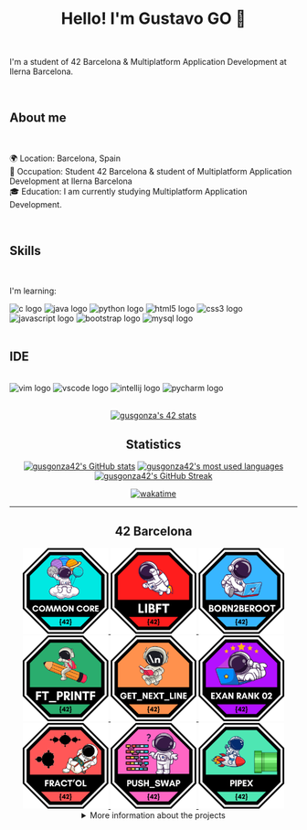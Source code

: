 <div align="center">
  <h1 >Hello! I'm Gustavo GO 👋</h1>

  <br>

<p align="left">I'm a student of 42 Barcelona & Multiplatform Application Development at Ilerna Barcelona.</p>
  <br>

  <h2 align="left">About me</h2>

  <br>

  <p align="left">🌍 Location: Barcelona, Spain<br>💼 Occupation: Student 42 Barcelona & student of Multiplatform Application Development at Ilerna Barcelona<br>🎓 Education: I am currently studying Multiplatform Application Development.</p>

  <br>

  <h2 align="left">Skills</h2>

  <br>

  <div align="left">
    <p>I'm learning:</p>
    <img src="https://cdn.jsdelivr.net/gh/devicons/devicon/icons/c/c-original.svg" height="40" alt="c logo" />
    <img src="https://cdn.jsdelivr.net/gh/devicons/devicon/icons/java/java-original.svg" height="40" alt="java logo" />
    <img src="https://cdn.jsdelivr.net/gh/devicons/devicon/icons/python/python-original.svg" height="40" alt="python logo" />
    <img src="https://cdn.jsdelivr.net/gh/devicons/devicon/icons/html5/html5-original.svg" height="40" alt="html5 logo" />
    <img src="https://cdn.jsdelivr.net/gh/devicons/devicon/icons/css3/css3-original.svg" height="40" alt="css3 logo" />
    <img src="https://cdn.jsdelivr.net/gh/devicons/devicon/icons/javascript/javascript-original.svg" height="40" alt="javascript logo" />
    <img src="https://cdn.jsdelivr.net/gh/devicons/devicon/icons/bootstrap/bootstrap-original.svg" height="40" alt="bootstrap logo" />
    <img src="https://cdn.jsdelivr.net/gh/devicons/devicon/icons/mysql/mysql-original.svg" height="40" alt="mysql logo" />
  </div>

  <br>

  <h2 align="left">IDE</h2>

  <br>

  <div align="left">
    <img src="https://cdn.jsdelivr.net/gh/devicons/devicon/icons/vim/vim-original.svg" height="40" alt="vim logo" />
    <img src="https://cdn.jsdelivr.net/gh/devicons/devicon/icons/vscode/vscode-original.svg" height="40" alt="vscode logo" />
    <img src="https://cdn.jsdelivr.net/gh/devicons/devicon/icons/intellij/intellij-original.svg" height="40" alt="intellij logo" />
    <img src="https://cdn.jsdelivr.net/gh/devicons/devicon/icons/pycharm/pycharm-original.svg" height="40" alt="pycharm logo" />
  </div>

  <br>

[![gusgonza's 42 stats](https://badge.mediaplus.ma/black/gusgonza)](https://github.com/oakoudad/badge42)
  
<h2>Statistics</h2>

[![gusgonza42's GitHub stats](https://github-readme-stats.vercel.app/api?username=gusgonza42&hide_title=false&hide_rank=false&show_icons=true&include_all_commits=true&count_private=true&disable_animations=false&theme=dracula&locale=en&hide_border=false&order=1)](https://github.com/yowcloud?tab=repositories) 
[![gusgonza42's most used languages](https://github-readme-stats.vercel.app/api/top-langs?username=gusgonza42&locale=en&hide_title=false&layout=compact&card_width=320&langs_count=5&theme=dracula&hide_border=false&order=2)](https://github.com/gusgonza42?tab=repositories) 
[![gusgonza42's GitHub Streak](https://streak-stats.demolab.com?user=gusgonza42&locale=en&mode=daily&theme=dracula&hide_border=false&border_radius=5&order=3)](https://github.com/yowcloud) 

[![wakatime](https://wakatime.com/badge/user/018bdf18-b03c-4330-bba8-676e029b9bb5.svg)](https://wakatime.com/@018bdf18-b03c-4330-bba8-676e029b9bb5)

- - -

<h2>42 Barcelona</h2>
<div align="center">
  <a href="https://github.com/gusgonza42/42-Barcelona">
        <img alt="common-core" src="https://raw.githubusercontent.com/gusgonza42/my-utils-gusgonza/main/ft_badges_42/badge_00_common_core_500px.png" width="150" height="150">
    </a>  
  <a href="https://github.com/gusgonza42/Libft">
        <img alt="Libft" src="https://raw.githubusercontent.com/gusgonza42/my-utils-gusgonza/main/ft_badges_42/badge_00_libft_500px.png" width="150" height="150">
    </a>
    <a href="https://github.com/gusgonza42/Born2beRoot">
        <img alt="Born2beRoot" src="https://raw.githubusercontent.com/gusgonza42/my-utils-gusgonza/main/ft_badges_42/badge_01_born2beroot_500px.png" width="150" height="150">
    </a>
    <a href="https://github.com/gusgonza42/ft_printf">
        <img alt="ft_printf" src="https://raw.githubusercontent.com/gusgonza42/my-utils-gusgonza/main/ft_badges_42/badge_01_ft_printf_500px.png" width="150" height="150">
    </a>
    <a href="https://github.com/gusgonza42/get_next_line">
        <img alt="get_next_line" src="https://raw.githubusercontent.com/gusgonza42/my-utils-gusgonza/main/ft_badges_42/badge_01_get_next_line_500px.png" width="150" height="150">
    </a>
    <a href="https://github.com/gusgonza42/exam-rank02">
        <img alt="exam-rank02" src="https://raw.githubusercontent.com/gusgonza42/my-utils-gusgonza/main/ft_badges_42/badge_02_exam_rank_02_500px.png" width="150" height="150">
    </a>
    <a href="https://github.com/gusgonza42/fract-ol">
        <img alt="fractool" src="https://raw.githubusercontent.com/gusgonza42/my-utils-gusgonza/main/ft_badges_42/badge_02_fractol_500px.png" width="150" height="150">
    </a>
    <a href="https://github.com/gusgonza42/push_swap">
        <img alt="push-swap" src="https://raw.githubusercontent.com/gusgonza42/my-utils-gusgonza/main/ft_badges_42/badge_02_push_swap_500px.png" width="150" height="150">
    </a>
    <a href="https://github.com/gusgonza42/pipex">
        <img alt="pipex" src="https://raw.githubusercontent.com/gusgonza42/my-utils-gusgonza/main/ft_badges_42/badge_02_pipex_500px.png" width="150" height="150">
    </a>
    
  
</div>


<details>
<summary>More information about the projects</summary>

| Circle | Language | Project       | Description | Status    |
| ------ | -------- | ------------- | ----------- | --------- |
| 0      | ![Libft top language](https://img.shields.io/github/languages/top/gusgonza42/Libft?style=flat-square) | [Libft](https://github.com/gusgonza42/Libft)         | A library containing various custom C functions, created as a foundational project for the 42 curriculum.       | [![gusgonza's 42 Libft Score](https://badge42.coday.fr/api/v2/cltqesspu596101p4us9juo9p/project/3469004)](https://github.com/Coday-meric/badge42) |
| 1      | ![Born2beRoot top language](https://img.shields.io/github/languages/top/gusgonza42/Born2beRoot?style=flat-square) | [Born2beRoot](https://github.com/gusgonza42/Born2beRoot)   | A system administration project focused on configuring and securing a virtual machine running a basic web server.       | [![gusgonza's 42 Born2beroot Score](https://badge42.coday.fr/api/v2/cltqesspu596101p4us9juo9p/project/3550295)](https://github.com/Coday-meric/badge42) |
| 1      | ![ft_printf top language](https://img.shields.io/github/languages/top/gusgonza42/ft_printf?style=flat-square) | [ft_printf](https://github.com/yowcloud/ft_printf)     | An implementation of the printf function in C, allowing formatted output to various streams.        | [![gusgonza's 42 ft_printf Score](https://badge42.coday.fr/api/v2/cltqesspu596101p4us9juo9p/project/3550838)](https://github.com/Coday-meric/badge42) |
| 1      | ![get_next_line top language](https://img.shields.io/github/languages/top/gusgonza42/get_next_line?style=flat-square) | [get_next_line](https://github.com/gusgonza42/get_next_line) | A function designed to read a line from a file descriptor, useful for parsing files or streams line by line.   | [![gusgonza's 42 get_next_line Score](https://badge42.coday.fr/api/v2/cltqesspu596101p4us9juo9p/project/3550839)](https://github.com/Coday-meric/badge42) |

</details>

</div>
